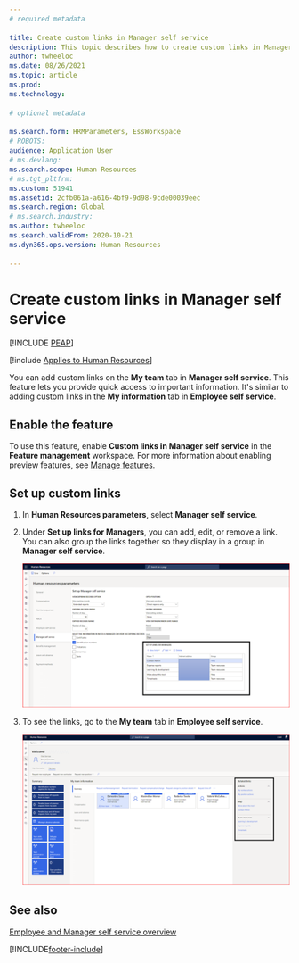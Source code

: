 ```yaml
---
# required metadata

title: Create custom links in Manager self service
description: This topic describes how to create custom links in Manager self service in Dynamics 365 Human Resources.
author: twheeloc
ms.date: 08/26/2021
ms.topic: article
ms.prod: 
ms.technology: 

# optional metadata

ms.search.form: HRMParameters, EssWorkspace
# ROBOTS: 
audience: Application User
# ms.devlang: 
ms.search.scope: Human Resources
# ms.tgt_pltfrm: 
ms.custom: 51941
ms.assetid: 2cfb061a-a616-4bf9-9d98-9cde00039eec
ms.search.region: Global
# ms.search.industry: 
ms.author: twheeloc
ms.search.validFrom: 2020-10-21
ms.dyn365.ops.version: Human Resources

---
```


# Create custom links in Manager self service


[!INCLUDE [PEAP](../includes/peap-2.md)]

[!include [Applies to Human Resources](../includes/applies-to-hr.md)]

You can add custom links on the **My team** tab in **Manager self service**. This feature lets you provide quick access to important information. It's similar to adding custom links in the **My information** tab in **Employee self service**.

## Enable the feature

To use this feature, enable **Custom links in Manager self service** in the **Feature management** workspace. For more information about enabling preview features, see [Manage features](hr-admin-manage-features.md).

## Set up custom links

1. In **Human Resources parameters**, select **Manager self service**.

2. Under **Set up links for Managers**, you can add, edit, or remove a link. You can also group the links together so they display in a group in **Manager self service**.

   ![Set up custom links in Manager self-service.](./media/hr-employee-manager-self-service-custom-links-setup.png)

3. To see the links, go to the **My team** tab in **Employee self service**.

   ![View custom links in Manager self-service.](./media/hr-employee-manager-self-service-custom-links-view.png)

## See also

[Employee and Manager self service overview](hr-employee-manager-self-service-overview.md)


[!INCLUDE[footer-include](../includes/footer-banner.md)]
